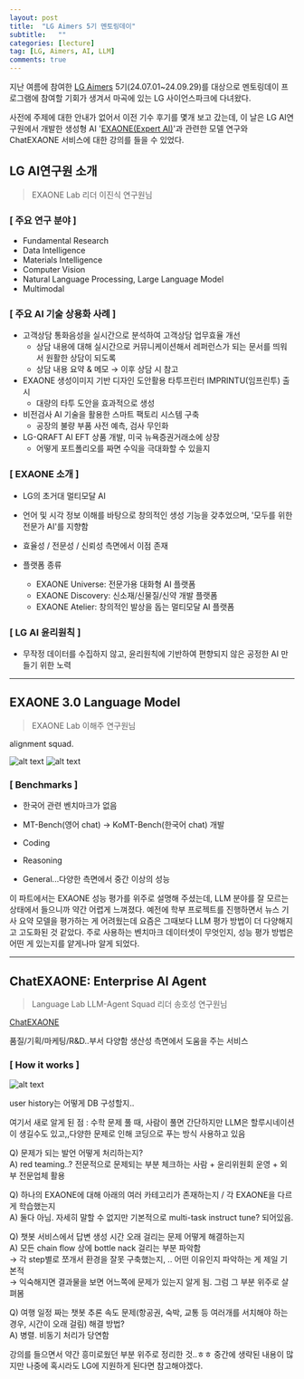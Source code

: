 ```yaml
---
layout: post
title:  "LG Aimers 5기 멘토링데이"
subtitle:   ""
categories: [lecture] 
tag: [LG, Aimers, AI, LLM]
comments: true
---
```


지난 여름에 참여한 [LG Aimers](https://www.lgaimers.ai/) 5기(24.07.01~24.09.29)를 대상으로 멘토링데이 프로그램에 참여할 기회가 생겨서 마곡에 있는 LG 사이언스파크에 다녀왔다.

사전에 주제에 대한 안내가 없어서 이전 기수 후기를 몇개 보고 갔는데, 이 날은 LG AI연구원에서 개발한 생성형 AI '[EXAONE(Expert AI)](https://www.lgresearch.ai/exaone#1)'과 관련한 모델 연구와 ChatEXAONE 서비스에 대한 강의를 들을 수 있었다.

## LG AI연구원 소개
> EXAONE Lab 리더 이진식 연구원님

### [ 주요 연구 분야 ]
- Fundamental Research
- Data Intelligence
- Materials Intelligence
- Computer Vision
- Natural Language Processing, Large Language Model
- Multimodal

### [ 주요 AI 기술 상용화 사례 ]
- 고객상담 통화음성을 실시간으로 분석하여 고객상담 업무효율 개선
    - 상담 내용에 대해 실시간으로 커뮤니케이션해서 레퍼런스가 되는 문서를 띄워서 원활한 상담이 되도록
    - 상담 내용 요약 & 메모 &rarr; 이후 상담 시 참고
- EXAONE 생성이미지 기반 디자인 도안활용 타투프린터 IMPRINTU(임프린투) 출시
    - 대량의 타투 도안을 효과적으로 생성
- 비전검사 AI 기술을 활용한 스마트 팩토리 시스템 구축
    - 공장의 불량 부품 사전 예측, 검사 무인화
- LG-QRAFT AI EFT 상품 개발, 미국 뉴욕증권거래소에 상장
    - 어떻게 포트폴리오를 짜면 수익을 극대화할 수 있을지

### [ EXAONE 소개 ]
- LG의 초거대 멀티모달 AI
- 언어 및 시각 정보 이해를 바탕으로 창의적인 생성 기능을 갖추었으며, '모두를 위한 전문가 AI'를 지향함
- 효율성 / 전문성 / 신뢰성 측면에서 이점 존재

- 플랫폼 종류
    - EXAONE Universe: 전문가용 대화형 AI 플랫폼
    - EXAONE Discovery: 신소재/신물질/신약 개발 플랫폼
    - EXAONE Atelier: 창의적인 발상을 돕는 멀티모달 AI 플랫폼


### [ LG AI 윤리원칙 ]
- 무작정 데이터를 수집하지 않고, 윤리원칙에 기반하여 편향되지 않은 공정한 AI 만들기 위한 노력

---

## EXAONE 3.0 Language Model
> EXAONE Lab 이해주 연구원님

alignment squad.

![alt text](images/image-1.png)
![alt text](images/image-3.png)

### [ Benchmarks ]
- 한국어 관련 벤치마크가 없음
- MT-Bench(영어 chat) -> KoMT-Bench(한국어 chat) 개발

- Coding
- Reasoning
- General...다양한 측면에서 중간 이상의 성능

이 파트에서는 EXAONE 성능 평가를 위주로 설명해 주셨는데, LLM 분야를 잘 모르는 상태에서 들으니까 약간 어렵게 느껴졌다.
예전에 학부 프로젝트를 진행하면서 뉴스 기사 요약 모델을 평가하는 게 어려웠는데 요즘은 그때보다 LLM 평가 방법이 더 다양해지고 고도화된 것 같았다.
주로 사용하는 벤치마크 데이터셋이 무엇인지, 성능 평가 방법은 어떤 게 있는지를 얕게나마 알게 되었다.

--- 

## ChatEXAONE: Enterprise AI Agent
> Language Lab LLM-Agent Squad 리더 송호성 연구원님

[ChatEXAONE](https://www.lgresearch.ai/blog/view?seq=457)

품질/기획/마케팅/R&D..부서 다양함
생산성 측면에서 도움을 주는 서비스

### [ How it works ]
![alt text](images/image-4.png)

user history는 어떻게 DB 구성할지.. 


여기서 새로 알게 된 점
: 수학 문제 풀 때, 사람이 풀면 간단하지만 LLM은 할루시네이션이 생길수도 있고,,다양한 문제로 인해 코딩으로 푸는 방식 사용하고 있음

Q) 문제가 되는 발언 어떻게 처리하는지?   
A) red teaming..? 전문적으로 문제되는 부분 체크하는 사람 + 윤리위원회 운영 + 외부 전문업체 활용

Q) 하나의 EXAONE에 대해 아래의 여러 카테고리가 존재하는지 / 각 EXAONE을 다르게 학습했는지   
A) 둘다 아님. 자세히 말할 수 없지만 기본적으로 multi-task instruct tune? 되어있음.

Q) 챗봇 서비스에서 답변 생성 시간 오래 걸리는 문제 어떻게 해결하는지   
A) 모든 chain flow 상에 bottle nack 걸리는 부분 파악함   
    &rarr; 각 step별로 쪼개서 환경을 잘못 구축했는지, .. 어떤 이유인지 파악하는 게 제일 기본적   
    &rarr; 익숙해지면 결과물을 보면 어느쪽에 문제가 있는지 알게 됨. 그럼 그 부분 위주로 살펴봄

Q) 여행 일정 짜는 챗봇 추론 속도 문제(항공권, 숙박, 교통 등 여러개를 서치해야 하는 경우, 시간이 오래 걸림) 해결 방법?   
A) 병렬. 비동기 처리가 당연함

강의를 들으면서 약간 흥미로웠던 부분 위주로 정리한 것..ㅎㅎ 중간에 생략된 내용이 많지만 나중에 혹시라도 LG에 지원하게 된다면 참고해야겠다.